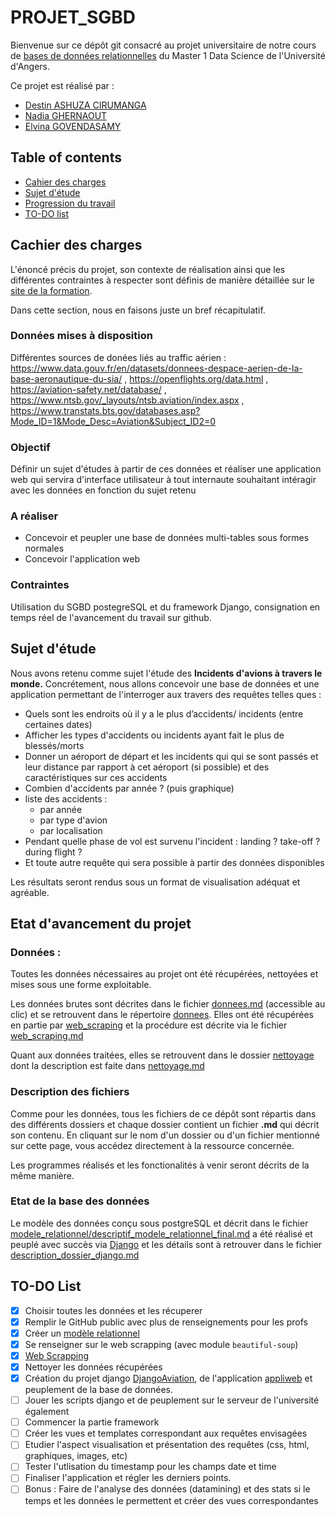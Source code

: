 # PROJET_SGBD

Bienvenue sur ce dépôt git consacré au projet universitaire de notre cours de [bases de données relationnelles](https://math.univ-angers.fr/~ducrot/bddr/) du Master 1 Data Science de l'Université d'Angers. 

Ce projet est réalisé par : 
* [Destin ASHUZA CIRUMANGA](https://github.com/dest-ash)
* [Nadia GHERNAOUT](https://github.com/nadatum)
* [Elvina GOVENDASAMY](https://github.com/elvinaeury)

## Table of contents
* [Cahier des charges](#cahier-des-charges)
* [Sujet d'étude](#sujet-d-etude)
* [Progression du travail](#progression-du-travail)
* [TO-DO list](#to-do-list)

## Cachier des charges
L'énoncé précis du projet, son contexte de réalisation ainsi que les différentes contraintes à respecter sont définis de manière détaillée sur le [site de la formation](https://math.univ-angers.fr/~jaclin/2020ds1/evalDS1bdd/2020/2020/2020.html). 

Dans cette section, nous en faisons juste un bref récapitulatif.

### Données mises à disposition
Différentes sources de donées  liés au traffic aérien :
https://www.data.gouv.fr/en/datasets/donnees-despace-aerien-de-la-base-aeronautique-du-sia/ ,
https://openflights.org/data.html ,
https://aviation-safety.net/database/ , 
https://www.ntsb.gov/_layouts/ntsb.aviation/index.aspx ,
https://www.transtats.bts.gov/databases.asp?Mode_ID=1&Mode_Desc=Aviation&Subject_ID2=0

### Objectif
Définir un sujet d'études à partir de ces données et réaliser une application web qui servira d'interface utilisateur à tout internaute souhaitant intéragir avec les données en fonction du sujet retenu

### A réaliser 
* Concevoir et peupler une base de données multi-tables sous formes normales
* Concevoir l'application web

### Contraintes 
Utilisation du SGBD postegreSQL et du framework Django, consignation en temps réel de l'avancement du travail sur github.

## Sujet d'étude 
Nous avons retenu comme sujet l'étude des **Incidents d'avions à travers le monde.**
Concrétement, nous allons concevoir une base de données et une application permettant de l'interroger aux travers des requêtes telles ques :
- Quels sont les endroits où il y a le plus d’accidents/ incidents (entre certaines dates)
- Afficher les types d'accidents ou incidents ayant fait le plus de blessés/morts
- Donner un aéroport de départ et les incidents qui qui se sont passés et leur distance par rapport à cet aéroport (si possible) et des caractéristiques sur ces accidents 
- Combien d'accidents par année ? (puis graphique)
- liste des accidents :
  - par année
  - par type d'avion
  - par localisation
- Pendant quelle phase de vol est survenu l'incident : landing ? take-off ? during flight ?
- Et toute autre requête qui sera possible à partir des données disponibles

Les résultats seront rendus sous un format de visualisation adéquat et agréable.

## Etat d'avancement du projet

### Données :
Toutes les données nécessaires au projet ont été récupérées, nettoyées et mises sous une forme exploitable.

Les données brutes sont décrites dans le fichier [donnees.md](https://github.com/elvinaeury/Projet_SBD/blob/master/donnees/donnees.md) (accessible au clic) et se retrouvent dans le répertoire [donnees](https://github.com/elvinaeury/Projet_SBD/tree/master/donnees). Elles ont été récupérées en partie par [web_scraping](https://github.com/elvinaeury/Projet_SBD/tree/master/web_scraping) et la procédure est décrite via le fichier [web_scraping.md](https://github.com/elvinaeury/Projet_SBD/blob/master/web_scraping/web_scraping.md)

Quant aux données traitées, elles se retrouvent dans le dossier [nettoyage](https://github.com/elvinaeury/Projet_SBD/tree/master/nettoyage) dont la description est faite dans [nettoyage.md](https://github.com/elvinaeury/Projet_SBD/blob/master/nettoyage/nettoyage.md)

### Description des fichiers
Comme pour les données, tous les fichiers de ce dépôt sont  répartis dans des différents dossiers et chaque dossier contient un fichier **.md** qui décrit son contenu. En cliquant sur le nom d'un dossier ou d'un fichier mentionné sur cette page, vous accédez directement à la ressource concernée.

Les programmes réalisés et les fonctionalités à venir seront décrits de la même manière.

### Etat de la base des données
Le modèle des données conçu sous postgreSQL et décrit dans le fichier [modele_relationnel/descriptif_modele_relationnel_final.md](https://github.com/elvinaeury/Projet_SBD/blob/master/modele_relationnel/description_modele_relationnel_final.md) a été réalisé et peuplé avec succès via [Django](https://github.com/elvinaeury/Projet_SBD/tree/master/Django) et les détails sont à retrouver dans le fichier [description_dossier_django.md](https://github.com/elvinaeury/Projet_SBD/blob/master/Django/description_dossier_django.md)

## TO-DO List

- [x] Choisir toutes les données et les récuperer
- [x] Remplir le GitHub public avec plus de renseignements pour les profs
- [x] Créer un [modèle relationnel](https://github.com/elvinaeury/Projet_SBD/tree/master/modele_relationnel)
- [x] Se renseigner sur le web scrapping (avec module `beautiful-soup`)
- [x] [Web Scrapping](https://github.com/elvinaeury/projet_test/blob/master/Web_scrapping/web.md)
- [x] Nettoyer les données récupérées
- [x] Création du projet django [DjangoAviation](https://github.com/elvinaeury/Projet_SBD/tree/master/Django/DjangoAviation), de l'application [appliweb](https://github.com/elvinaeury/Projet_SBD/tree/master/Django/DjangoAviation/appliweb) et peuplement de la base de données.
- [ ] Jouer les scripts django et de peuplement sur le serveur de l'université également
- [ ] Commencer la partie framework
- [ ] Créer les vues et templates correspondant aux requêtes envisagées
- [ ] Etudier l'aspect visualisation et présentation des requêtes (css, html, graphiques, images, etc)
- [ ] Tester l'utlisation du timestamp pour les champs date et time
- [ ] Finaliser l'application et régler les derniers points.
- [ ] Bonus : Faire de l'analyse des données (datamining) et des stats si le temps et les données le permettent et créer des vues correspondantes
